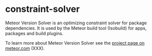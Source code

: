 # constraint-solver

Meteor Version Solver is an optimizing constraint solver for package
dependencies. It is used by the Meteor build tool (Isobuild) for apps,
packages and build plugins.

To learn more about Meteor Version Solver see the [project page on
meteor.com](https://www.meteor.com/projects/version-solver) (XXX).

